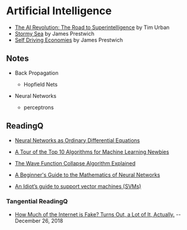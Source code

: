 # Artificial Intelligence

* [The AI Revolution: The Road to Superintelligence](https://waitbutwhy.com/2015/01/artificial-intelligence-revolution-1.html) by Tim Urban
* [Stormy Sea](https://github.com/prestwich/writing/blob/master/personal/stormy_sea.md) by James Prestwich
* [Self Driving Economies](https://github.com/prestwich/writing/blob/master/personal/self_driving_economies.md) by James Prestwich

## Notes

* Back Propagation
    * Hopfield Nets

* Neural Networks
    * perceptrons

## ReadingQ
* [Neural Networks as Ordinary Differential Equations](https://rkevingibson.github.io/blog/neural-networks-as-ordinary-differential-equations/)

* [A Tour of the Top 10 Algorithms for Machine Learning Newbies](https://towardsdatascience.com/a-tour-of-the-top-10-algorithms-for-machine-learning-newbies-dde4edffae11)

* [The Wave Function Collapse Algorithm Explained](https://robertheaton.com/2018/12/17/wavefunction-collapse-algorithm/)

* [A Beginner's Guide to the Mathematics of Neural Networks](http://citeseerx.ist.psu.edu/viewdoc/download?doi=10.1.1.161.3556&rep=rep1&type=pdf)

* [An Idiot’s guide to support vector machines (SVMs)](http://web.mit.edu/6.034/wwwbob/svm-notes-long-08.pdf)

### Tangential ReadingQ
* [How Much of the Internet is Fake? Turns Out, a Lot of It, Actually.](http://nymag.com/intelligencer/2018/12/how-much-of-the-internet-is-fake.html) -- December 26, 2018